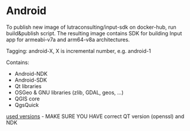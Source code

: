 # Android 

To publish new image of lutraconsulting/input-sdk on docker-hub, run build&publish script.
The resulting image contains SDK for building Input app for armeabi-v7a and arm64-v8a architectures.

Tagging: android-X, X is incremental number, e.g. android-1

Contains:
  - Android-NDK
  - Android-SDK
  - Qt libraries
  - OSGeo & GNU libraries (zlib, GDAL, geos, ...)
  - QGIS core
  - QgsQuick

[used versions](android/Dockerfile) - MAKE SURE YOU HAVE correct QT version (openssl) and NDK

